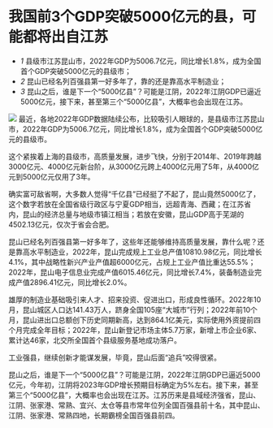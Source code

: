 # 我国前3个GDP突破5000亿元的县，可能都将出自江苏

  * _1_ 县级市江苏昆山市，2022年GDP为5006.7亿元，同比增长1.8%，成为全国首个GDP突破5000亿元的县级市；
  * _2_ 昆山已经名列百强县第一好多年了，靠的还是靠高水平制造业；
  * _3_ 昆山之后，谁是下一个“5000亿县”？可能是江阴，2022年江阴GDP已逼近5000亿元，接下来，甚至第三个“5000亿县”，大概率也会出现在江苏。

![](https://inews.gtimg.com/newsapp_bt/0/15645743981/1000)
最近，各地2022年GDP数据陆续公布，比较吸引人眼球的，是县级市江苏昆山市，2022年GDP为5006.7亿元，同比增长1.8%，成为全国首个GDP突破5000亿元的县级市。

这个紧挨着上海的县级市，高质量发展，进步飞快，分别于2014年、2019年跨越3000亿元、4000亿元新台阶，从3000亿元跨上4000亿元用了5年，从4000亿元到5000亿元仅用了3年。

确实富可敌省啊，大多数人觉得“千亿县”已经挺了不起了，昆山竟然5000亿了，这个数字若放在全国省级行政区与宁夏GDP相当，远超青海、西藏；在江苏省内，昆山的经济总量与地级市镇江相当；若放在安徽，昆山GDP高于芜湖的4502.13亿元，仅次于省会合肥。

昆山已经名列百强县第一好多年了，这些年还能够维持高质量发展，靠什么呢？还是靠高水平制造业，2022年，昆山完成规上工业总产值10810.98亿元，同比增长4.1%，其中战略性新兴产业产值超6000亿元，占规上工业产值比重达55.5%；2022年，昆山电子信息业完成产值6015.46亿元，同比增长7.4%，装备制造业完成产值2896.41亿元，同比增长2.0%。

雄厚的制造业基础吸引来人才、招来投资、促进出口，形成良性循环。2022年10月，昆山城区人口达141.43万人，跻身全国105座“大城市”行列；2022年前10个月，昆山进出口总额创下历史同期新高，达到864.1亿美元，实际使用外资提前四个月完成全年目标；2022年，昆山新登记市场主体5.7万家，新增上市企业6家、累计达46家，北交所全国首个县级服务基地成功落户。

工业强县，继续创新才能谋发展，毕竟，昆山后面“追兵”咬得很紧。

昆山之后，谁是下一个“5000亿县”？可能是江阴，2022年江阴GDP已逼近5000亿元，今年初，江阴将2023年GDP增长预期目标确定为5%左右。接下来，甚至第三个“5000亿县”，大概率也会出现在江苏。江苏历来是县域经济强省，昆山、江阴、张家港、常熟、宜兴、太仓等县市常年位列全国百强县前十名，其中昆山、江阴、张家港、常熟四地，长期霸榜全国百强县前四。

